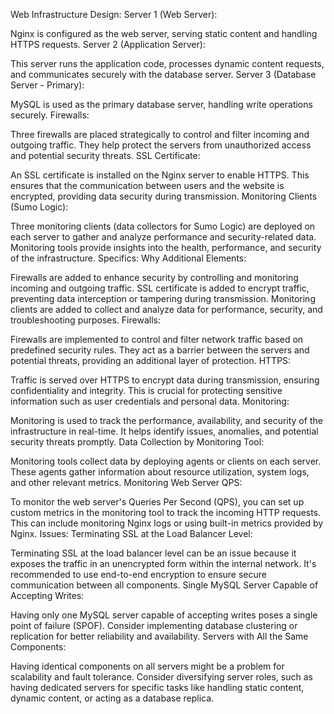 Web Infrastructure Design:
Server 1 (Web Server):

Nginx is configured as the web server, serving static content and handling HTTPS requests.
Server 2 (Application Server):

This server runs the application code, processes dynamic content requests, and communicates securely with the database server.
Server 3 (Database Server - Primary):

MySQL is used as the primary database server, handling write operations securely.
Firewalls:

Three firewalls are placed strategically to control and filter incoming and outgoing traffic. They help protect the servers from unauthorized access and potential security threats.
SSL Certificate:

An SSL certificate is installed on the Nginx server to enable HTTPS. This ensures that the communication between users and the website is encrypted, providing data security during transmission.
Monitoring Clients (Sumo Logic):

Three monitoring clients (data collectors for Sumo Logic) are deployed on each server to gather and analyze performance and security-related data.
Monitoring tools provide insights into the health, performance, and security of the infrastructure.
Specifics:
Why Additional Elements:

Firewalls are added to enhance security by controlling and monitoring incoming and outgoing traffic.
SSL certificate is added to encrypt traffic, preventing data interception or tampering during transmission.
Monitoring clients are added to collect and analyze data for performance, security, and troubleshooting purposes.
Firewalls:

Firewalls are implemented to control and filter network traffic based on predefined security rules. They act as a barrier between the servers and potential threats, providing an additional layer of protection.
HTTPS:

Traffic is served over HTTPS to encrypt data during transmission, ensuring confidentiality and integrity. This is crucial for protecting sensitive information such as user credentials and personal data.
Monitoring:

Monitoring is used to track the performance, availability, and security of the infrastructure in real-time. It helps identify issues, anomalies, and potential security threats promptly.
Data Collection by Monitoring Tool:

Monitoring tools collect data by deploying agents or clients on each server. These agents gather information about resource utilization, system logs, and other relevant metrics.
Monitoring Web Server QPS:

To monitor the web server's Queries Per Second (QPS), you can set up custom metrics in the monitoring tool to track the incoming HTTP requests. This can include monitoring Nginx logs or using built-in metrics provided by Nginx.
Issues:
Terminating SSL at the Load Balancer Level:

Terminating SSL at the load balancer level can be an issue because it exposes the traffic in an unencrypted form within the internal network. It's recommended to use end-to-end encryption to ensure secure communication between all components.
Single MySQL Server Capable of Accepting Writes:

Having only one MySQL server capable of accepting writes poses a single point of failure (SPOF). Consider implementing database clustering or replication for better reliability and availability.
Servers with All the Same Components:

Having identical components on all servers might be a problem for scalability and fault tolerance. Consider diversifying server roles, such as having dedicated servers for specific tasks like handling static content, dynamic content, or acting as a database replica.

